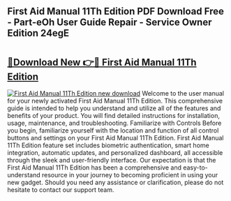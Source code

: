 ## First Aid Manual 11Th Edition PDF Download Free - Part-eOh User Guide Repair - Service Owner Edition 24egE

# <h2><a href="http://bc34769.oget.top/?id=First+Aid+Manual+11Th+Edition">🔗Download New 👉🔴 First Aid Manual 11Th Edition</a></h2>

[![First Aid Manual 11Th Edition new download](https://i.imgur.com/5g1atiW.png)](http://bc34769.oget.top/?id=First+Aid+Manual+11Th+Edition)
Welcome to the user manual for your newly activated First Aid Manual 11Th Edition. This comprehensive guide is intended to help you understand and utilize all of the features and benefits of your product. You will find detailed instructions for installation, usage, maintenance, and troubleshooting. Familiarize with Controls Before you begin, familiarize yourself with the location and function of all control buttons and settings on your First Aid Manual 11Th Edition. First Aid Manual 11Th Edition feature set includes biometric authentication, smart home integration, automatic updates, and personalized dashboard, all accessible through the sleek and user-friendly interface. Our expectation is that the First Aid Manual 11Th Edition has been a comprehensive and easy-to-understand resource in your journey to becoming proficient in using your new gadget. Should you need any assistance or clarification, please do not hesitate to contact our support team.
